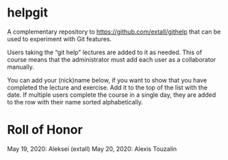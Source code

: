 # helpgit
A complementary repository to https://github.com/extall/githelp that can be used to experiment with Git features.

Users taking the “git help” lectures are added to it as needed. This of course means that the administrator must add each user as a collaborator manually.

You can add your (nick)name below, if you want to show that you have completed the lecture and exercise. Add it to the top of the list with the date. If multiple users complete the course in a single day, they are added to the row with their name sorted alphabetically.

# Roll of Honor
May 19, 2020: Aleksei (extall)
May 20, 2020: Alexis Touzalin
